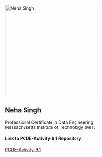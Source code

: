 <img src="INSEADPic.png" alt="Neha Singh" width="300">

## Neha Singh  
Professional Certificate in Data Engineering  
Massachusetts Institute of Technology (MIT)

#### Link to PCDE-Activity-9.1 Repository
[PCDE-Activity-9.1](https://singhne07.github.io/PCDE-Activity-9.1/)
